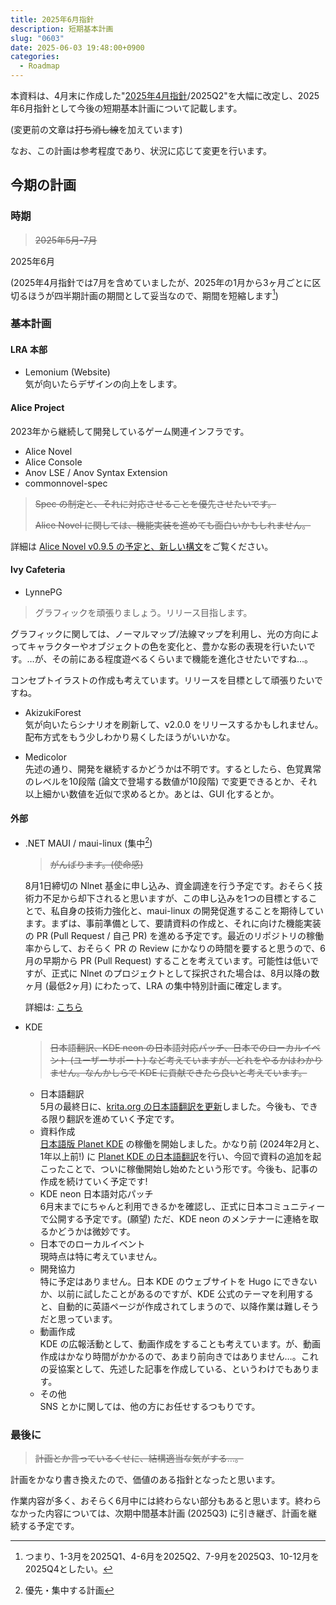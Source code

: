 ```yaml
---
title: 2025年6月指針
description: 短期基本計画
slug: "0603"
date: 2025-06-03 19:48:00+0900
categories:
  - Roadmap
---
```


本資料は、4月末に作成した"[2025年4月指針](../0426)/2025Q2"を大幅に改定し、2025年6月指針として今後の短期基本計画について記載します。

(変更前の文章は~~打ち消し線~~を加えています)

なお、この計画は参考程度であり、状況に応じて変更を行います。

## 今期の計画

### 時期

> ~~2025年5月-7月~~

2025年6月

(2025年4月指針では7月を含めていましたが、2025年の1月から3ヶ月ごとに区切るほうが四半期計画の期間として妥当なので、期間を短縮します[^q])

[^q]: つまり、1-3月を2025Q1、4-6月を2025Q2、7-9月を2025Q3、10-12月を2025Q4としたい。

### 基本計画

#### LRA 本部

- Lemonium (Website)  
気が向いたらデザインの向上をします。

#### Alice Project

2023年から継続して開発しているゲーム関連インフラです。

- Alice Novel
- Alice Console
- Anov LSE / Anov Syntax Extension
- commonnovel-spec

> ~~Spec の制定と、それに対応させることを優先させたいです。~~
> 
> ~~Alice Novel に関しては、機能実装を進めても面白いかもしれません。~~

詳細は [Alice Novel v0.9.5 の予定と、新しい構文](https://alicenovel.web.app/ja/blog/20250605)をご覧ください。

#### Ivy Cafeteria

- LynnePG  
> グラフィックを頑張りましょう。リリース目指します。

グラフィックに関しては、ノーマルマップ/法線マップを利用し、光の方向によってキャラクターやオブジェクトの色を変化と、豊かな影の表現を行いたいです。…が、その前にある程度遊べるくらいまで機能を進化させたいですね…。

コンセプトイラストの作成も考えています。リリースを目標として頑張りたいですね。

- AkizukiForest  
気が向いたらシナリオを刷新して、v2.0.0 をリリースするかもしれません。配布方式をもう少しわかり易くしたほうがいいかな。

- Medicolor  
先述の通り、開発を継続するかどうかは不明です。するとしたら、色覚異常のレベルを10段階 (論文で登場する数値が10段階) で変更できるとか、それ以上細かい数値を近似で求めるとか。あとは、GUI 化するとか。

#### 外部

- .NET MAUI / maui-linux (集中[^important])
   > ~~がんばります。(使命感)~~

   8月1日締切の Nlnet 基金に申し込み、資金調達を行う予定です。おそらく技術力不足から却下されると思いますが、この申し込みを1つの目標とすることで、私自身の技術力強化と、maui-linux の開発促進することを期待しています。まずは、事前準備として、要請資料の作成と、それに向けた機能実装の PR (Pull Request / 自己 PR) を進める予定です。最近のリポジトリの稼働率からして、おそらく PR の Review にかなりの時間を要すると思うので、6月の早期から PR (Pull Request) することを考えています。可能性は低いですが、正式に Nlnet のプロジェクトとして採択された場合は、8月以降の数ヶ月 (最低2ヶ月) にわたって、LRA の集中特別計画に確定します。

   詳細は: [こちら](../0602/)

[^important]: 優先・集中する計画

- KDE
   > ~~日本語翻訳、KDE neon の日本語対応パッチ、日本でのローカルイベント (ユーザーサポート) など考えていますが、どれをやるかはわかりません。なんかしらで KDE に貢献できたら良いと考えています。~~
   - 日本語翻訳  
   5月の最終日に、[krita.org の日本語翻訳を更新](https://mail.kde.org/pipermail/kde-jp/2025-May/001779.html)しました。今後も、できる限り翻訳を進めていく予定です。
   - 資料作成  
   [日本語版 Planet KDE](https://misskey.io/notes/a8h5vdssrj0p0dsz) の稼働を開始しました。かなり前 (2024年2月と、1年以上前!) に [Planet KDE の日本語翻訳](https://mail.kde.org/pipermail/kde-jp/2024-February/001605.html)を行い、今回で資料の追加を起こったことで、ついに稼働開始し始めたという形です。今後も、記事の作成を続けていく予定です!
   - KDE neon 日本語対応パッチ  
   6月末までにちゃんと利用できるかを確認し、正式に日本コミュニティーで公開する予定です。(願望) ただ、KDE neon のメンテナーに連絡を取るかどうかは微妙です。
   - 日本でのローカルイベント  
   現時点は特に考えていません。
   - 開発協力  
   特に予定はありません。日本 KDE のウェブサイトを Hugo にできないか、以前に試したことがあるのですが、KDE 公式のテーマを利用すると、自動的に英語ページが作成されてしまうので、以降作業は難しそうだと思っています。
   - 動画作成  
   KDE の広報活動として、動画作成をすることも考えています。が、動画作成はかなり時間がかかるので、あまり前向きではありません…。これの妥協案として、先述した記事を作成している、というわけでもあります。
   - その他  
   SNS とかに関しては、他の方にお任せするつもりです。

### 最後に

> ~~計画とか言っているくせに、結構適当な気がする…。~~

計画をかなり書き換えたので、価値のある指針となったと思います。

作業内容が多く、おそらく6月中には終わらない部分もあると思います。終わらなかった内容については、次期中間基本計画 (2025Q3) に引き継ぎ、計画を継続する予定です。
